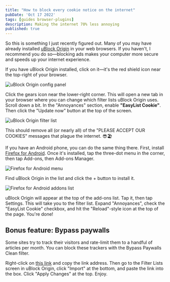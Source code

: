```yaml
---
title: "How to block every cookie notice on the internet"
pubDate: 'Oct 17 2022'
tags: [guides browser-plugins]
description: Making the internet 70% less annoying
published: true
---
```


So this is something I just recently figured out. Many of you may have already installed [uBlock Origin](https://ublockorigin.com/) in your web browsers. If you haven't, I recommend you do so—blocking ads makes your computer more secure and speeds up your internet experience.

If you have uBlock Origin installed, click on it—it's the red shield icon near the top-right of your browser.

<img src="{{ '/assets/2022-10-17/ublock.png' | absolute_url }}" alt="uBlock Origin config panel" />

Click the gears icon near the lower-right corner. This will open a new tab in your browser where you can change which filter lists uBlock Origin uses. Scroll down a bit. In the "Annoyances" section, enable **"EasyList Cookie"**. Then click the "Update now" button at the top of the screen.

<img src="{{ '/assets/2022-10-17/filter-list.png' | absolute_url }}" alt="uBlock Origin filter list" />

This should remove all (or nearly all) of the "PLEASE ACCEPT OUR COOKIES" messages that plague the internet. 😎️🏖️

If you have an Android phone, you can do the same thing there. First, install [Firefox for Android](https://play.google.com/store/apps/details?id=org.mozilla.firefox). Once it's installed, tap the three-dot menu in the corner, then tap Add-ons, then Add-ons Manager. 

<img src="{{ '/assets/2022-10-17/firefox-addons.jpg' | absolute_url }}" alt="Firefox for Android menu" />

Find uBlock Origin in the list and click the + button to install it. 

<img src="{{ '/assets/2022-10-17/firefox-addons-ublock.jpg' | absolute_url }}" alt="Firefox for Android addons list" />

uBlock Origin will appear at the top of the add-ons list. Tap it, then tap Settings. This will take you to the filter list. Expand "Annoyances", check the "EasyList Cookie" checkbox, and hit the "Reload"-style icon at the top of the page. You're done!

## Bonus feature: Bypass paywalls

Some sites try to track their visitors and rate-limit them to a handful of articles per month. You can block these trackers with the Bypass Paywalls Clean filter.

Right-click on [this link](https://gitlab.com/magnolia1234/bypass-paywalls-clean-filters/-/raw/main/bpc-paywall-filter.txt) and copy the link address. Then go to the Filter Lists screen in uBlock Origin, click "Import" at the bottom, and paste the link into the box. Click "Apply Changes" at the top. Enjoy.
